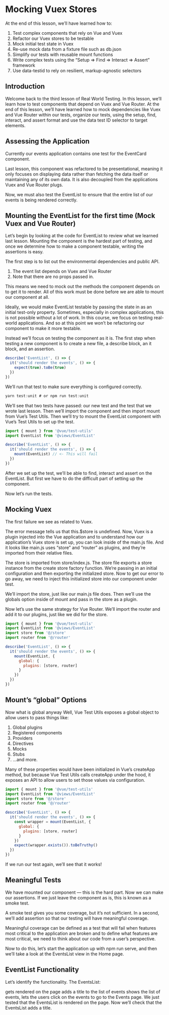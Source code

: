 # Mocking Vuex Stores

At the end of this lesson, we’ll have learned how to:

1. Test complex components that rely on Vue and Vuex
2. Refactor our Vuex stores to be testable
3. Mock initial test state in Vuex
4. Re-use mock data from a fixture file such as db.json
5. Simplify our tests with reusable mount functions
6. Write complex tests using the “Setup ⇒ Find ⇒ Interact ⇒ Assert” framework
7. Use data-testid to rely on resilient, markup-agnostic selectors

## Introduction

Welcome back to the third lesson of Real World Testing. In this lesson, we’ll learn how to test components that depend on Vuex and Vue Router. At the end of this lesson, we’ll have learned how to mock dependencies like Vuex and Vue Router within our tests, organize our tests, using the setup, find, interact, and assert format and use the data test ID selector to target elements.

## Assessing the Application

Currently our events application contains one test for the EventCard component.

Last lesson, this component was refactored to be presentational, meaning it only focuses on displaying data rather than fetching the data itself or maintaining any of its own data. It is also decoupled from the applications Vuex and Vue Router plugs.

Now, we must also test the EventList to ensure that the entire list of our events is being rendered correctly.

## Mounting the EventList for the first time (Mock Vuex and Vue Router)

Let’s begin by looking at the code for EventList to review what we learned last lesson. Mounting the component is the hardest part of testing, and once we determine how to make a component testable, writing the assertions is easy.

The first step is to list out the environmental dependencies and public API.

1. The event list depends on Vuex and Vue Router
2. Note that there are no props passed in.

This means we need to mock out the methods the component depends on to get it to render. All of this work must be done before we are able to mount our component at all.

Ideally, we would make EventList testable by passing the state in as an initial test-only property. Sometimes, especially in complex applications, this is not possible without a lot of work. In this course, we focus on testing real-world applications. And so at this point we won’t be refactoring our component to make it more testable.

Instead we’ll focus on testing the component as it is. The first step when testing a new component is to create a new file, a describe block, an it block, and an assertion.

```javaScript
describe('EventList', () => {
  it('should render the events', () => {
    expect(true).toBe(true)
  })
})
```

We’ll run that test to make sure everything is configured correctly.

```javaScript
yarn test:unit # or npm run test:unit
```

We’ll see that two tests have passed: our new test and the test that we wrote last lesson. Then we’ll import the component and then import mount from Vue’s Test Utils. Then we’ll try to mount the EventList component with Vue’s Test Utils to set up the test.

```javaScript
import { mount } from '@vue/test-utils'
import EventList from '@views/EventList'

describe('EventList', () => {
  it('should render the events', () => {
    mount(EventList) // <- This will fail
  })
})
```

After we set up the test, we’ll be able to find, interact and assert on the EventList. But first we have to do the difficult part of setting up the component.

Now let’s run the tests.

## Mocking Vuex

The first failure we see as related to Vuex.

The error message tells us that this.$store is undefined. Now, Vuex is a plugin injected into the Vue application and to understand how our application’s Vuex store is set up, you can look inside of the main.js file. And it looks like main.js uses “store” and “router” as plugins, and they’re imported from their relative files.

The store is imported from store/index.js. The store file exports a store instance from the create store factory function. We’re passing in an initial configuration and then exporting the initialized store. Now to get our error to go away, we need to inject this initialized store into our component under test.

We’ll import the store, just like our main.js file does. Then we’ll use the globals option inside of mount and pass in the store as a plugin.

Now let’s use the same strategy for Vue Router. We’ll import the router and add it to our plugins, just like we did for the store.

```javaScript
import { mount } from '@vue/test-utils'
import EventList from '@views/EventList'
import store from '@/store'
import router from '@/router'

describe('EventList', () => {
  it('should render the events', () => {
    mount(EventList, {
      global: {
        plugins: [store, router]
      }
    })
  })
})
```

## Mount’s “global” Options

Now what is global anyway Well, Vue Test Utils exposes a global object to allow users to pass things like:

1. Global plugins
2. Registered components
3. Providers
4. Directives
5. Mocks
6. Stubs
7. …and more.

Many of these properties would have been initialized in Vue’s createApp method, but because Vue Test Utils calls createApp under the hood, it exposes an API to allow users to set those values via configuration.

```javaScript
import { mount } from '@vue/test-utils'
import EventList from '@views/EventList'
import store from '@/store'
import router from '@/router'

describe('EventList', () => {
  it('should render the events', () => {
    const wrapper = mount(EventList, {
      global: {
        plugins: [store, router]
      }
    })
    expect(wrapper.exists()).toBeTruthy()
  })
})
```

If we run our test again, we’ll see that it works!

## Meaningful Tests

We have mounted our component — this is the hard part. Now we can make our assertions. If we just leave the component as is, this is known as a smoke test.

A smoke test gives you some coverage, but it’s not sufficient. In a second, we’ll add assertion so that our testing will have meaningful coverage.

Meaningful coverage can be defined as a test that will fail when features most critical to the application are broken and to define what features are most critical, we need to think about our code from a user’s perspective.

Now to do this, let’s start the application up with npm run serve, and then we’ll take a look at the EventsList view in the Home page.

## EventList Functionality

Let’s identify the functionality. The EventsList:

gets rendered on the page
adds a title to the list of events
shows the list of events,
lets the users click on the events to go to the Events page.
We just tested that the EventsList is rendered on the page. Now we’ll check that the EventsList adds a title.
